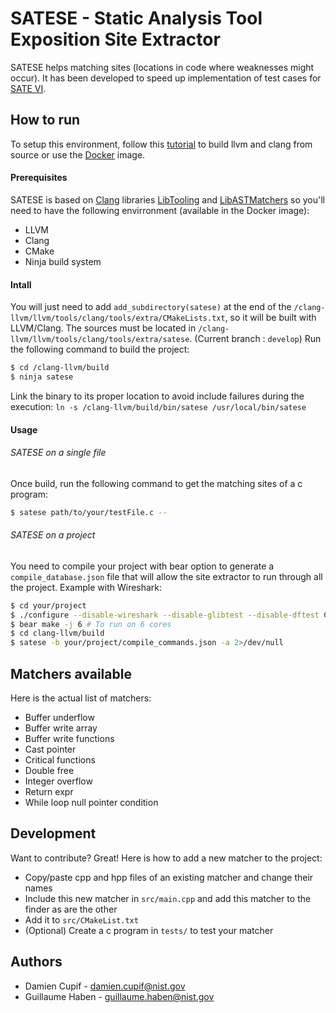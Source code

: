 # SATESE - Static Analysis Tool Exposition Site Extractor
SATESE helps matching sites (locations in code where weaknesses might occur). It has been developed to speed up implementation of test cases for [SATE VI](https://samate.nist.gov/SATE.html).

## How to run

To setup this environment, follow this [tutorial](http://clang.llvm.org/docs/LibASTMatchersTutorial.html) to build llvm and clang from source or use the [Docker](./docker) image.

#### Prerequisites
SATESE is based on [Clang](https://clang.llvm.org) libraries [LibTooling](https://clang.llvm.org/docs/LibTooling.html) and [LibASTMatchers](http://clang.llvm.org/docs/LibASTMatchers.html) so you'll need to have the following envirronment (available in the Docker image):
* LLVM
* Clang
* CMake
* Ninja build system

#### Intall
You will just need to add `add_subdirectory(satese)` at the end of the `/clang-llvm/llvm/tools/clang/tools/extra/CMakeLists.txt`, so it will be built with LLVM/Clang.
The sources must be located in `/clang-llvm/llvm/tools/clang/tools/extra/satese`. (Current branch : `develop`)
Run the following command to build the project:
```sh
$ cd /clang-llvm/build
$ ninja satese
```
Link the binary to its proper location to avoid include failures during the execution: `ln -s /clang-llvm/build/bin/satese /usr/local/bin/satese`

#### Usage
###### SATESE on a single file
Once build, run the following command to get the matching sites of a c program:
```sh
$ satese path/to/your/testFile.c --
```
###### SATESE on a project
You need to compile your project with bear option to generate a `compile_database.json` file that will allow the site extractor to run through all the project.
Example with Wireshark:
```sh
$ cd your/project
$ ./configure --disable-wireshark --disable-glibtest --disable-dftest CC=clang # Using Clang as compiler
$ bear make -j 6 # To run on 6 cores
$ cd clang-llvm/build
$ satese -b your/project/compile_commands.json -a 2>/dev/null
```

## Matchers available

Here is the actual list of matchers:
  - Buffer underflow
  - Buffer write array
  - Buffer write functions
  - Cast pointer
  - Critical functions
  - Double free
  - Integer overflow
  - Return expr
  - While loop null pointer condition

## Development

Want to contribute? Great! Here is how to add a new matcher to the project:

* Copy/paste cpp and hpp files of an existing matcher and change their names
* Include this new matcher in `src/main.cpp` and add this matcher to the finder as are the other
* Add it to `src/CMakeList.txt`
* (Optional) Create a c program in `tests/` to test your matcher

## Authors

* Damien Cupif - [damien.cupif@nist.gov](damien.cupif@nist.gov)
* Guillaume Haben - [guillaume.haben@nist.gov](guillaume.haben@nist.gov)
